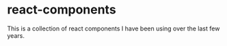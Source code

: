 # react-components
This is a collection of react components I have been using over the last few years.
